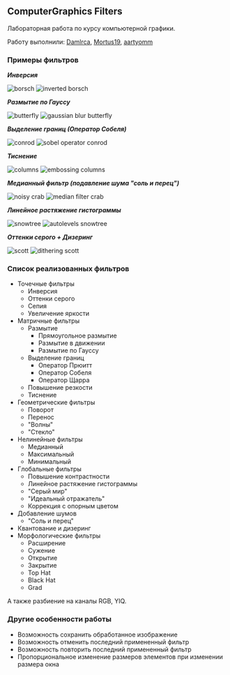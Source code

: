 ## ComputerGraphics Filters

Лабораторная работа по курсу компьютерной графики.

Работу выполнили: [Damlrca](https://github.com/Damlrca), [Mortus19](https://github.com/Mortus19), [aartyomm](https://github.com/aartyomm)

### Примеры фильтров

***Инверсия***

![borsch](sample_images/borsch.png)
![inverted borsch](sample_images/borsch_invert.png)

***Размытие по Гауссу***

![butterfly](sample_images/butterfly.png)
![gaussian blur butterfly](sample_images/butterfly_gauss.png)

***Выделение границ (Оператор Собеля)***

![conrod](sample_images/conrod.png)
![sobel operator conrod](sample_images/conrod_sobel.png)

***Тиснение***

![columns](sample_images/columns.png)
![embossing columns](sample_images/columns_embossing.png)

***Медианный фильтр (подавление шума "соль и перец")***

![noisy crab](sample_images/crab_noisy.png)
![median filter crab](sample_images/crab_median.png)

***Линейное растяжение гистограммы***

![snowtree](sample_images/snowtree.png)
![autolevels snowtree](sample_images/snowtree_autolevels.png)

***Оттенки серого + Дизеринг***

![scott](sample_images/scott.png)
![dithering scott](sample_images/scott_dither.png)

### Список реализованных фильтров

- Точечные фильтры
	- Инверсия
	- Оттенки серого
	- Сепия
	- Увеличение яркости
- Матричные фильтры
	- Размытие
		- Прямоугольное размытие
		- Размытие в движении
		- Размытие по Гауссу
	- Выделение границ
		- Оператор Прюитт
		- Оператор Собеля
		- Оператор Щарра
	- Повышение резкости
	- Тиснение
- Геометрические фильтры
	- Поворот
	- Перенос
	- "Волны"
	- "Стекло"
- Нелинейные фильтры
	- Медианный
	- Максимальный
	- Минимальный
- Глобальные фильтры
	- Повышение контрастности
	- Линейное растяжение гистограммы
	- "Серый мир"
	- "Идеальный отражатель"
	- Коррекция с опорным цветом
- Добавление шумов
	- "Соль и перец"
- Квантование и дизеринг
- Морфологические фильтры
	- Расширение
	- Сужение
	- Открытие
	- Закрытие
	- Top Hat
	- Black Hat
	- Grad

А также разбиение на каналы RGB, YIQ.

### Другие особенности работы

- Возможность сохранить обработанное изображение
- Возможность отменить последний примененный фильтр
- Возможность повторить последний примененный фильтр
- Пропорциональное изменение размеров элементов при изменении размера окна
